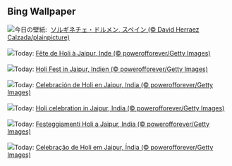 ## Bing Wallpaper
![](https://www.bing.com/th?id=OHR.BasqueDolmen_JA-JP6281411037_UHD.jpg&w=1000)今日の壁紙: &nbsp;[ソルギネチェ・ドルメン, スペイン (© David Herraez Calzada/plainpicture)](https://www.bing.com/th?id=OHR.BasqueDolmen_JA-JP6281411037_UHD.jpg)
<br><br/>
![](https://www.bing.com/th?id=OHR.HoliColors_FR-FR7464966633_UHD.jpg&w=1000)Today: [Fête de Holi à Jaipur, Inde (© powerofforever/Getty Images)](https://www.bing.com/th?id=OHR.HoliColors_FR-FR7464966633_UHD.jpg)
<br><br/>
![](https://www.bing.com/th?id=OHR.HoliColors_DE-DE3912998647_UHD.jpg&w=1000)Today: [Holi Fest in Jaipur, Indien (© powerofforever/Getty Images)](https://www.bing.com/th?id=OHR.HoliColors_DE-DE3912998647_UHD.jpg)
<br><br/>
![](https://www.bing.com/th?id=OHR.HoliColors_ES-ES7622213300_UHD.jpg&w=1000)Today: [Celebración de Holi en Jaipur, India (© powerofforever/Getty Images)](https://www.bing.com/th?id=OHR.HoliColors_ES-ES7622213300_UHD.jpg)
<br><br/>
![](https://www.bing.com/th?id=OHR.HoliColors_EN-GB1907650380_UHD.jpg&w=1000)Today: [Holi celebration in Jaipur, India (© powerofforever/Getty Images)](https://www.bing.com/th?id=OHR.HoliColors_EN-GB1907650380_UHD.jpg)
<br><br/>
![](https://www.bing.com/th?id=OHR.HoliColors_IT-IT0107913945_UHD.jpg&w=1000)Today: [Festeggiamenti Holi a Jaipur, India (© powerofforever/Getty Images)](https://www.bing.com/th?id=OHR.HoliColors_IT-IT0107913945_UHD.jpg)
<br><br/>
![](https://www.bing.com/th?id=OHR.HoliColors_PT-BR8231295539_UHD.jpg&w=1000)Today: [Celebração de Holi em Jaipur, Índia (© powerofforever/Getty Images)](https://www.bing.com/th?id=OHR.HoliColors_PT-BR8231295539_UHD.jpg)
<br><br/>
